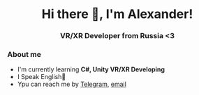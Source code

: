 <div id="header" align="center">
  <h1>Hi there 👋, I'm Alexander!</h1>
  <h3>VR/XR Developer from Russia <3</h3>
</div>


### About me
-  I'm currently learning **C#, Unity VR/XR Developing**
-  I Speak English🦅
-  Ypu can reach me by [Telegram](t.me/kiruechka), [email](maito:saaleksandr823@gmail.com)
